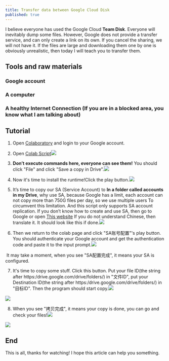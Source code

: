```yaml
---
title: Transfer data between Google Cloud Disk
published: true
---
```


I believe everyone has used the Google Cloud **Team Disk**. Everyone will inevitably dump some files. However, Google does not provide a transfer service, and can only create a link on its own. If you cancel the sharing, we will not have it. If the files are large and downloading them one by one is obviously unrealistic, then today I will teach you to transfer them.

## Tools and raw materials

### Google account

### A computer

### A healthy Internet Connection (If you are in a blocked area, you know what I am talking about)

## Tutorial

1. Open [Colaboratory](https://colab.research.google.com) and login to your Google account.
2. Open [Colab Script](https://colab.research.google.com/drive/1i1W9nAzgiDtfA_rmTBcpMpwxVUhwgLsq)![](https://cdn.jsdelivr.net/gh/orange2008/IMGBED/assets/20200709173849.png)

3. **Don’t execute commands here, everyone can see them!** You should click "File" and click "Save a copy in Drive".![](https://cdn.jsdelivr.net/gh/orange2008/IMGBED/assets/20200709174220.png)

4. Now it's time to install the runtime!Click the play button.![](https://cdn.jsdelivr.net/gh/orange2008/IMGBED/assets/20200709174409.png)

5. It’s time to copy our SA (Service Account) to **In a folder called accounts in my Drive**, why use SA, because Google has a limit, each account can not copy more than 750G files per day, so we use multiple users To circumvent this limitation. And this script only supports SA account replication. If you don’t know how to create and use SA, then go to Google or open [This website](https://gsuitems.com/index.php/archives/13/#步骤2生成serviceaccounts) If you do not understand Chinese, then translate it. It should look like this if done.![](https://cdn.jsdelivr.net/gh/orange2008/IMGBED/assets/20200709174949.png)

6. Then we return to the colab page and click "SA账号配置"'s play button. You should authenticate your Google account and get the authentication code and paste it to the input prompt.![](https://cdn.jsdelivr.net/gh/orange2008/IMGBED/assets/20200709175239.png)

​        It may take a moment, when you see "SA配置完成", it means            your SA is configured.

7. It's time to copy some stuff. Click this button. Put your file ID(the string after https:/drive.google.com/drive/folders/) in "文件ID", put your Destination ID(the string after https:/drive.google.com/drive/folders/) in "目标ID". Then the program should start copy.![](https://cdn.jsdelivr.net/gh/orange2008/IMGBED/assets/20200709175604.png)

![](https://cdn.jsdelivr.net/gh/orange2008/IMGBED/assets/20200709175848.png)

8. When you see "拷贝完成", it means your copy is done, you can go and check your files!![](https://cdn.jsdelivr.net/gh/orange2008/IMGBED/assets/20200709180022.png)

![](https://cdn.jsdelivr.net/gh/orange2008/IMGBED/assets/20200709180119.png)



## End

This is all, thanks for watching! I hope this article can help you something.